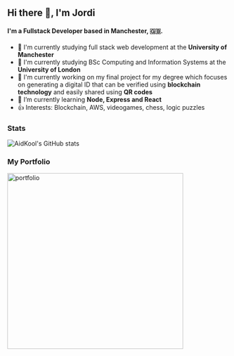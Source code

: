 <!--
**AidKool/aidkool** is a ✨ _special_ ✨ repository because its `README.md` (this file) appears on your GitHub profile.

Here are some ideas to get you started:

- 🔭 I’m currently working on ...
- 🌱 I’m currently learning ...
- 👯 I’m looking to collaborate on ...
- 🤔 I’m looking for help with ...
- 💬 Ask me about ...
- 📫 How to reach me: ...
- 😄 Pronouns: ...
- ⚡ Fun fact: ...
-->

## Hi there 👋, I'm Jordi

#### I'm a Fullstack Developer based in Manchester, 🇬🇧.

- 🏢 I'm currently studying full stack web development at the **University of Manchester**
- 🏢 I'm currently studying BSc Computing and Information Systems at the **University of London**
- 🔭 I'm currently working on my final project for my degree which focuses on generating a digital ID that can
  be verified using **blockchain technology** and easily shared using **QR codes**
- 🌱 I’m currently learning **Node, Express and React**
- 👍 Interests: Blockchain, AWS, videogames, chess, logic puzzles

### Stats

![AidKool's GitHub stats](https://github-readme-stats.vercel.app/api?username=aidkool&theme=monokai&show_icons=true)

### My Portfolio

<p>
  <a href="https://github.com/AidKool/portfolio">
    <img width="400" src="https://github-readme-stats.vercel.app/api/pin/?username=aidkool&repo=portfolio&theme=monokai" alt="portfolio" />
  </a>
</p>
